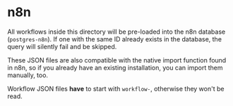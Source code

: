 # n8n

All workflows inside this directory will be pre-loaded into the n8n database (`postgres-n8n`). 
If one with the same ID already exists in the database, the query will silently fail and be skipped.

These JSON files are also compatible with the native import function found in n8n, so if you already have an existing installation, you can import them manually, too.

Workflow JSON files **have** to start with `workflow-`, otherwise they won't be read. 